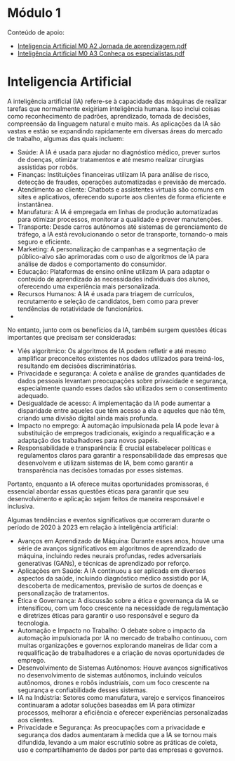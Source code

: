 # Módulo 1

Conteúdo de apoio: 
- [Inteligencia Artificial M0 A2 Jornada de aprendizagem.pdf](https://github.com/michelecodes/inteligencia-artificial/files/14216425/Inteligencia.Artificial.M0.A2.Jornada.de.aprendizagem.pdf)
- [Inteligência Artificial M0 A3 Conheça os especialistas.pdf](https://github.com/michelecodes/inteligencia-artificial/files/14216424/Inteligencia.Artificial.M0.A3.Conheca.os.especialistas.pdf)

# Inteligencia Artificial

A inteligência artificial (IA) refere-se à capacidade das máquinas de realizar tarefas que normalmente exigiriam inteligência humana. Isso inclui coisas como reconhecimento de padrões, aprendizado, tomada de decisões, compreensão da linguagem natural e muito mais. As aplicações da IA são vastas e estão se expandindo rapidamente em diversas áreas do mercado de trabalho, algumas das quais incluem:

- Saúde: A IA é usada para ajudar no diagnóstico médico, prever surtos de doenças, otimizar tratamentos e até mesmo realizar cirurgias assistidas por robôs.
- Finanças: Instituições financeiras utilizam IA para análise de risco, detecção de fraudes, operações automatizadas e previsão de mercado.
- Atendimento ao cliente: Chatbots e assistentes virtuais são comuns em sites e aplicativos, oferecendo suporte aos clientes de forma eficiente e instantânea.
- Manufatura: A IA é empregada em linhas de produção automatizadas para otimizar processos, monitorar a qualidade e prever manutenções.
- Transporte: Desde carros autônomos até sistemas de gerenciamento de tráfego, a IA está revolucionando o setor de transporte, tornando-o mais seguro e eficiente.
- Marketing: A personalização de campanhas e a segmentação de público-alvo são aprimoradas com o uso de algoritmos de IA para análise de dados e comportamento do consumidor.
- Educação: Plataformas de ensino online utilizam IA para adaptar o conteúdo de aprendizado às necessidades individuais dos alunos, oferecendo uma experiência mais personalizada.
- Recursos Humanos: A IA é usada para triagem de currículos, recrutamento e seleção de candidatos, bem como para prever tendências de rotatividade de funcionários.
- 
No entanto, junto com os benefícios da IA, também surgem questões éticas importantes que precisam ser consideradas:

- Viés algorítmico: Os algoritmos de IA podem refletir e até mesmo amplificar preconceitos existentes nos dados utilizados para treiná-los, resultando em decisões discriminatórias.
- Privacidade e segurança: A coleta e análise de grandes quantidades de dados pessoais levantam preocupações sobre privacidade e segurança, especialmente quando esses dados são utilizados sem o consentimento adequado.
- Desigualdade de acesso: A implementação da IA pode aumentar a disparidade entre aqueles que têm acesso a ela e aqueles que não têm, criando uma divisão digital ainda mais profunda.
- Impacto no emprego: A automação impulsionada pela IA pode levar à substituição de empregos tradicionais, exigindo a requalificação e a adaptação dos trabalhadores para novos papéis.
- Responsabilidade e transparência: É crucial estabelecer políticas e regulamentos claros para garantir a responsabilidade das empresas que desenvolvem e utilizam sistemas de IA, bem como garantir a transparência nas decisões tomadas por esses sistemas.

Portanto, enquanto a IA oferece muitas oportunidades promissoras, é essencial abordar essas questões éticas para garantir que seu desenvolvimento e aplicação sejam feitos de maneira responsável e inclusiva.

Algumas tendências e eventos significativos que ocorreram durante o período de 2020 à 2023 em relação à inteligência artificial:

- Avanços em Aprendizado de Máquina: Durante esses anos, houve uma série de avanços significativos em algoritmos de aprendizado de máquina, incluindo redes neurais profundas, redes adversariais generativas (GANs), e técnicas de aprendizado por reforço.
- Aplicações em Saúde: A IA continuou a ser aplicada em diversos aspectos da saúde, incluindo diagnóstico médico assistido por IA, descoberta de medicamentos, previsão de surtos de doenças e personalização de tratamentos.
- Ética e Governança: A discussão sobre a ética e governança da IA se intensificou, com um foco crescente na necessidade de regulamentação e diretrizes éticas para garantir o uso responsável e seguro da tecnologia.
- Automação e Impacto no Trabalho: O debate sobre o impacto da automação impulsionada por IA no mercado de trabalho continuou, com muitas organizações e governos explorando maneiras de lidar com a requalificação de trabalhadores e a criação de novas oportunidades de emprego.
- Desenvolvimento de Sistemas Autônomos: Houve avanços significativos no desenvolvimento de sistemas autônomos, incluindo veículos autônomos, drones e robôs industriais, com um foco crescente na segurança e confiabilidade desses sistemas.
- IA na Indústria: Setores como manufatura, varejo e serviços financeiros continuaram a adotar soluções baseadas em IA para otimizar processos, melhorar a eficiência e oferecer experiências personalizadas aos clientes.
- Privacidade e Segurança: As preocupações com a privacidade e segurança dos dados aumentaram à medida que a IA se tornou mais difundida, levando a um maior escrutínio sobre as práticas de coleta, uso e compartilhamento de dados por parte das empresas e governos.
